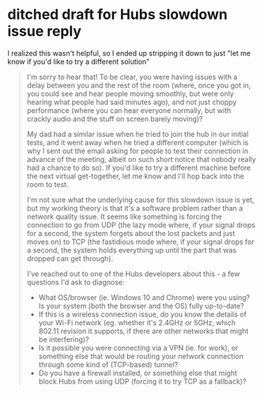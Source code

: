 # ditched draft for Hubs slowdown issue reply

I realized this wasn't helpful, so I ended up stripping it down to just "let me know if you'd like to try a different solution"

> I'm sorry to hear that! To be clear, you were having issues with a delay between you and the rest of the room (where, once you got in, you could see and hear people moving smoothly, but were only hearing what people had said minutes ago), and not just choppy performance (where you can hear everyone normally, but with crackly audio and the stuff on screen barely moving)?
>
> My dad had a similar issue when he tried to join the hub in our initial tests, and it went away when he tried a different computer (which is why I sent out the email asking for people to test their connection in advance of the meeting, albeit on such short notice that nobody really had a chance to do so). If you'd like to try a different machine before the next virtual get-together, let me know and I'll hop back into the room to test.
>
> I'm not sure what the underlying cause for this slowdown issue is yet, but my working theory is that it's a software problem rather than a network quality issue. It seems like something is forcing the connection to go from UDP (the lazy mode where, if your signal drops for a second, the system forgets about the lost packets and just moves on) to TCP (the fastidious mode where, if your signal drops for a second, the system holds everything up until the part that was dropped can get through).
>
> I've reached out to one of the Hubs developers about this - a few questions I'd ask to diagnose:
>
> - What OS/browser (ie. Windows 10 and Chrome) were you using? Is your system (both the browser and the OS) fully up-to-date?
> - If this is a wireless connection issue, do you know the details of your Wi-Fi network (eg. whether it's 2.4GHz or 5GHz, which 802.11 revision it supports, if there are other networks that might be interfering)?
> - Is it possible you were connecting via a VPN (ie. for work), or something else that would be routing your network connection through some kind of (TCP-based) tunnel?
> - Do you have a firewall installed, or something else that might block Hubs from using UDP (forcing it to try TCP as a fallback)?
